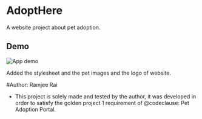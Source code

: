 # AdoptHere

A website project about pet adoption.


## Demo

![App demo](images/demo.gif)


Added the stylesheet and the pet images and the logo of website.


#Author: Ramjee Rai
- This project is solely made and tested by the author, it was developed in order to satisfy the golden project 1 requirement of @codeclause: Pet Adoption Portal.
